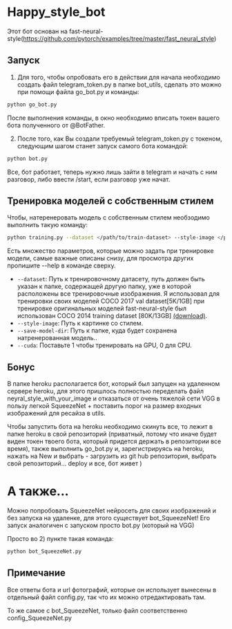 # Happy_style_bot
Этот бот основан на fast-neural-style(https://github.com/pytorch/examples/tree/master/fast_neural_style)
## Запуск
1) Для того, чтобы опробовать его в действии для начала необходимо создать файл telegram_token.py в папке bot_utils, сделать это можно при помощи файла go_bot.py и команды:
```bash
python go_bot.py
```
После выполнения команды, в окно необходимо вписать токен вашего бота полученного от @BotFather.

2) После того, как Вы создали требуемый telegram_token.py с токеном, следующим шагом станет запуск самого бота командой:
```bash
python bot.py
```
Все, бот работает, теперь нужно лишь зайти в telegram и начать с ним разговор, либо ввести /start, если разговор уже начат.
## Тренировка моделей с собственным стилем
Чтобы, натеренеровать модель с собственным стилем необзодимо выполнить такую команду:
```bash
python training.py --dataset </path/to/train-dataset> --style-image </path/to/style/image> --save-model-dir </path/to/save-model/folder> --epochs 2 --cuda 1
```
Есть множество параметров, которые можно задать при тренировке модели, самые важные описаны снизу, для просмотра других пропишите 
--help в команде сверху.
* `--dataset`: Путь к тренировочному датасету, путь должен быть указан к папке, содержащей другую папку, уже в которой расположены все тренировочные изображения. Я использовал для тренировки своих моделей COCO 2017 val dataset[5K/1GB] при тренировке оригинальных моделей fast-neural-style был использован COCO 2014 training dataset [80K/13GB] [(download)](http://mscoco.org/dataset/#download).
* `--style-image`: Путь к картинке со стилем.
* `--save-model-dir`: Путь к папке, куда будет сохранена натренерованная модель..
* `--cuda`: Поставьте 1 чтобы тренировать на GPU, 0 для CPU.
## Бонус
В папке heroku располагается бот, который был запущен на удаленном сервере heroku, для этого пришлось полностью переделать файл neyral_style_with_your_image и отказаться от очень тяжелой сети VGG в пользу легкой SqueezeNet + поставить порог на размер входных изображений для ресайза в utils.

Чтобы запустить бота на heroku необходимо скинуть все, то лежит в папке heroku в свой репозиторий (приватный, потому что иначе будет виден токен твоего бота, который придется держать в репозитории все время), также выполнить go_bot.py и, зарегистрируясь на heroku, нажать на New и выбрать - загрузить из git hub репозитория, выбрать свой репозиторий... deploy и все, бот живет )
# А также...
Можно попробовать SqueezeNet нейросеть для своих изображений и без запуска на удаленке, для этого существует bot_SqueezeNet! Его запуск аналогичен с запуском просто bot.py (который на VGG)

Просто во 2) пункте такая команда:
```bash
python bot_SqueezeNet.py
```
## Примечание
Все ответы бота и url фотографий, которые он использует вынесены в отдельный файл config.py, так что их можно отредактировать там.

То же самое с bot_SqueezeNet, только файл соответственно config_SqueezeNet.py
